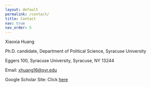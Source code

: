 ```yaml
---
layout: default
permalink: /contact/
title: Contact
nav: true
nav_order: 5
---
```


Xiaoxia Huang


Ph.D. candidate, Department of Political Science, Syracuse University


Eggers 100, Syracuse University, Syracuse, NY 13244


Email: xhuang16@syr.edu


Google Scholar Site: Click [here](https://scholar.google.com/citations?user=qlZmqf0AAAAJ&hl=en&oi=ao)
